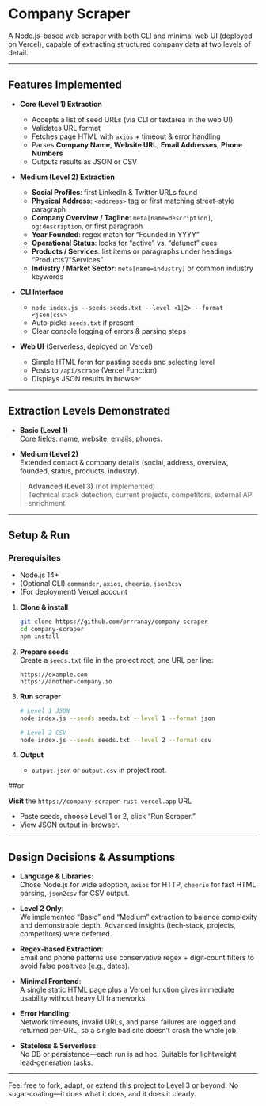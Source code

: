 # Company Scraper

A Node.js–based web scraper with both CLI and minimal web UI (deployed on Vercel), capable of extracting structured company data at two levels of detail.

---

## Features Implemented

- **Core (Level 1) Extraction**  
  - Accepts a list of seed URLs (via CLI or textarea in the web UI)  
  - Validates URL format  
  - Fetches page HTML with `axios` + timeout & error handling  
  - Parses **Company Name**, **Website URL**, **Email Addresses**, **Phone Numbers**  
  - Outputs results as JSON or CSV  

- **Medium (Level 2) Extraction**  
  - **Social Profiles**: first LinkedIn & Twitter URLs found  
  - **Physical Address**: `<address>` tag or first matching street–style paragraph  
  - **Company Overview / Tagline**: `meta[name=description]`, `og:description`, or first paragraph  
  - **Year Founded**: regex match for “Founded in YYYY”  
  - **Operational Status**: looks for “active” vs. “defunct” cues  
  - **Products / Services**: list items or paragraphs under headings “Products”/“Services”  
  - **Industry / Market Sector**: `meta[name=industry]` or common industry keywords  

- **CLI Interface**  
  - `node index.js --seeds seeds.txt --level <1|2> --format <json|csv>`  
  - Auto‑picks `seeds.txt` if present  
  - Clear console logging of errors & parsing steps  

- **Web UI** (Serverless, deployed on Vercel)  
  - Simple HTML form for pasting seeds and selecting level  
  - Posts to `/api/scrape` (Vercel Function)  
  - Displays JSON results in browser  

---

## Extraction Levels Demonstrated

- **Basic (Level 1)**  
  Core fields: name, website, emails, phones.

- **Medium (Level 2)**  
  Extended contact & company details (social, address, overview, founded, status, products, industry).

> **Advanced (Level 3)** (not implemented)  
> Technical stack detection, current projects, competitors, external API enrichment.

---

## Setup & Run

### Prerequisites

- Node.js 14+  
- (Optional CLI) `commander`, `axios`, `cheerio`, `json2csv`  
- (For deployment) Vercel account


1. **Clone & install**  
   ```bash
   git clone https://github.com/prrranay/company-scraper
   cd company-scraper
   npm install
   ```

2. **Prepare seeds**  
   Create a `seeds.txt` file in the project root, one URL per line:
   ```text
   https://example.com
   https://another-company.io
   ```

3. **Run scraper**  
   ```bash
   # Level 1 JSON
   node index.js --seeds seeds.txt --level 1 --format json

   # Level 2 CSV
   node index.js --seeds seeds.txt --level 2 --format csv
   ```

4. **Output**  
   - `output.json` or `output.csv` in project root.

##or

**Visit** the `https://company-scraper-rust.vercel.app` URL  
   - Paste seeds, choose Level 1 or 2, click “Run Scraper.”  
   - View JSON output in-browser.

---

## Design Decisions & Assumptions

- **Language & Libraries**:  
  Chose Node.js for wide adoption, `axios` for HTTP, `cheerio` for fast HTML parsing, `json2csv` for CSV output.  

- **Level 2 Only**:  
  We implemented “Basic” and “Medium” extraction to balance complexity and demonstrable depth. Advanced insights (tech‑stack, projects, competitors) were deferred.

- **Regex‑based Extraction**:  
  Email and phone patterns use conservative regex + digit‑count filters to avoid false positives (e.g., dates).

- **Minimal Frontend**:  
  A single static HTML page plus a Vercel function gives immediate usability without heavy UI frameworks.

- **Error Handling**:  
  Network timeouts, invalid URLs, and parse failures are logged and returned per‑URL, so a single bad site doesn’t crash the whole job.

- **Stateless & Serverless**:  
  No DB or persistence—each run is ad hoc. Suitable for lightweight lead‑generation tasks.

---

Feel free to fork, adapt, or extend this project to Level 3 or beyond. No sugar‑coating—it does what it does, and it does it clearly.
